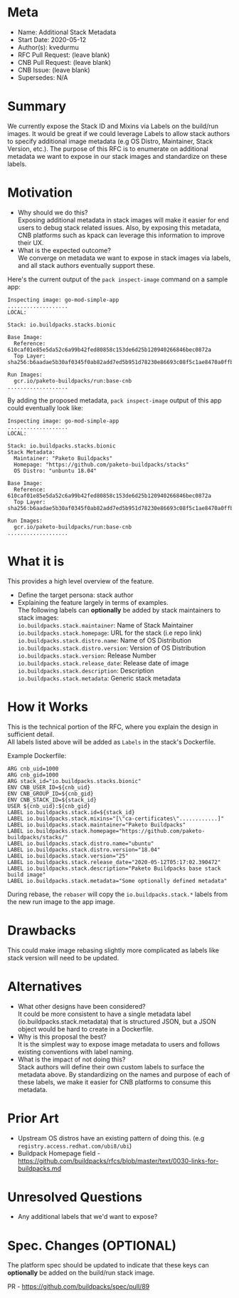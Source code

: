 # Meta
[meta]: #meta
- Name: Additional Stack Metadata
- Start Date: 2020-05-12
- Author(s): kvedurmu
- RFC Pull Request: (leave blank)
- CNB Pull Request: (leave blank)
- CNB Issue: (leave blank)
- Supersedes: N/A

# Summary
[summary]: #summary

We currently expose the Stack ID and Mixins via Labels on the build/run images. It would be great if we could leverage Labels to allow stack authors to specify additional image metadata (e.g OS Distro, Maintainer, Stack Version, etc.). The purpose of this RFC is to enumerate on additional metadata we want to expose in our stack images and standardize on these labels.

# Motivation
[motivation]: #motivation

- Why should we do this?  
Exposing additional metadata in stack images will make it easier for end users to debug stack related issues. Also, by exposing this metadata, CNB platforms such as kpack can leverage this information to improve their UX. 
- What is the expected outcome?  
We converge on metadata we want to expose in stack images via labels, and all stack authors eventually support these.

Here's the current output of the `pack inspect-image` command on a sample app:
```
Inspecting image: go-mod-simple-app
...................
LOCAL:

Stack: io.buildpacks.stacks.bionic

Base Image:
  Reference: 610caf01e85e5da52c6a99b42fed80858c153de6d25b120940266846bec0872a
  Top Layer: sha256:b6aadae5b30af0345f0ab82add7ed5b951d78230e86693c08f5c1ae8470a0ffb

Run Images:
  gcr.io/paketo-buildpacks/run:base-cnb
...................
```

By adding the proposed metadata, `pack inspect-image` output of this app could eventually look like:
```
Inspecting image: go-mod-simple-app
...................
LOCAL:

Stack: io.buildpacks.stacks.bionic
Stack Metadata: 
  Maintainer: "Paketo Buildpacks"
  Homepage: "https://github.com/paketo-buildpacks/stacks"
  OS Distro: "unbuntu 18.04"

Base Image:
  Reference: 610caf01e85e5da52c6a99b42fed80858c153de6d25b120940266846bec0872a
  Top Layer: sha256:b6aadae5b30af0345f0ab82add7ed5b951d78230e86693c08f5c1ae8470a0ffb

Run Images:
  gcr.io/paketo-buildpacks/run:base-cnb
...................
```

# What it is
[what-it-is]: #what-it-is

This provides a high level overview of the feature.  

- Define the target persona: stack author  
- Explaining the feature largely in terms of examples.  
The following labels can **optionally** be added by stack maintainers to stack images:  
`io.buildpacks.stack.maintainer`: Name of Stack Maintainer  
`io.buildpacks.stack.homepage`: URL for the stack (i.e repo link)  
`io.buildpacks.stack.distro.name`: Name of OS Distribution  
`io.buildpacks.stack.distro.version`: Version of OS Distribution  
`io.buildpacks.stack.version`: Release Number  
`io.buildpacks.stack.release_date`: Release date of image  
`io.buildpacks.stack.description`: Description  
`io.buildpacks.stack.metadata`: Generic stack metadata


# How it Works  
[how-it-works]: #how-it-works  

This is the technical portion of the RFC, where you explain the design in sufficient detail.  
All labels listed above will be added as `Labels` in the stack's Dockerfile.   

Example Dockerfile:
```
ARG cnb_uid=1000
ARG cnb_gid=1000
ARG stack_id="io.buildpacks.stacks.bionic"
ENV CNB_USER_ID=${cnb_uid}
ENV CNB_GROUP_ID=${cnb_gid}
ENV CNB_STACK_ID=${stack_id}
USER ${cnb_uid}:${cnb_gid}
LABEL io.buildpacks.stack.id=${stack_id}
LABEL io.buildpacks.stack.mixins="[\"ca-certificates\"............]"
LABEL io.buildpacks.stack.maintainer="Paketo Buildpacks"
LABEL io.buildpacks.stack.homepage="https://github.com/paketo-buildpacks/stacks/"
LABEL io.buildpacks.stack.distro.name="ubuntu"
LABEL io.buildpacks.stack.distro.version="18.04"
LABEL io.buildpacks.stack.version="25"
LABEL io.buildpacks.stack.release_date="2020-05-12T05:17:02.390472"
LABEL io.buildpacks.stack.description="Paketo Buildpacks base stack build image"
LABEL io.buildpacks.stack.metadata="Some optionally defined metadata"
```
During rebase, the `rebaser` will copy the `io.buildpacks.stack.*` labels from the new run image to the app image.
# Drawbacks
[drawbacks]: #drawbacks

This could make image rebasing slightly more complicated as labels like stack version will need to be updated.  

# Alternatives
[alternatives]: #alternatives

- What other designs have been considered?  
It could be more consistent to have a single metadata label (io.buildpacks.stack.metadata) that is structured JSON, but a JSON object would be hard to create in a Dockerfile.  
- Why is this proposal the best?  
It is the simplest way to expose image metadata to users and follows existing conventions with label naming.  
- What is the impact of not doing this?  
Stack authors will define their own custom labels to surface the metadata above. By standardizing on the names and purpose of each of these labels, we make it easier for CNB platforms to consume this metadata.  

# Prior Art
[prior-art]: #prior-art

- Upstream OS distros have an existing pattern of doing this. (e.g `registry.access.redhat.com/ubi8/ubi`)
- Buildpack Homepage field - https://github.com/buildpacks/rfcs/blob/master/text/0030-links-for-buildpacks.md  

# Unresolved Questions
[unresolved-questions]: #unresolved-questions

- Any additional labels that we'd want to expose?

# Spec. Changes (OPTIONAL)
[spec-changes]: #spec-changes

The platform spec should be updated to indicate that these keys can **optionally** be added on the build/run stack image.

PR - https://github.com/buildpacks/spec/pull/89
